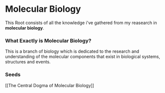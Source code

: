 # Molecular Biology

This Root consists of all the knowledge i've gathered from my reasearch in **molecular biology**.

### What Exactly is **Molecular Biology**?

This is a branch of biology which is dedicated to the research and understanding of the molecular components that exist in biological systems, structures and events.

### Seeds

[[The Central Dogma of Molecular Biology]]